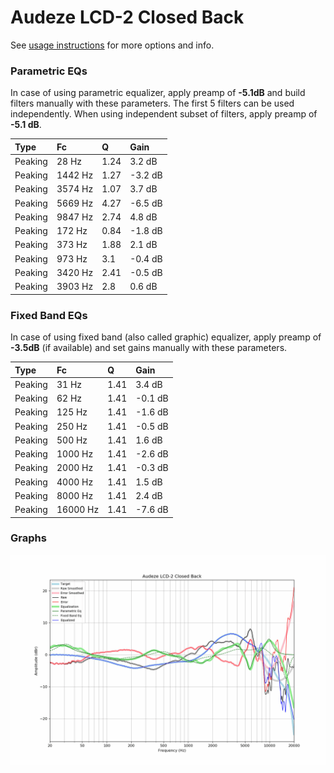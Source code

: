 # Audeze LCD-2 Closed Back
See [usage instructions](https://github.com/jaakkopasanen/AutoEq#usage) for more options and info.

### Parametric EQs
In case of using parametric equalizer, apply preamp of **-5.1dB** and build filters manually
with these parameters. The first 5 filters can be used independently.
When using independent subset of filters, apply preamp of **-5.1 dB**.

| Type    | Fc      |    Q | Gain    |
|:--------|:--------|:-----|:--------|
| Peaking | 28 Hz   | 1.24 | 3.2 dB  |
| Peaking | 1442 Hz | 1.27 | -3.2 dB |
| Peaking | 3574 Hz | 1.07 | 3.7 dB  |
| Peaking | 5669 Hz | 4.27 | -6.5 dB |
| Peaking | 9847 Hz | 2.74 | 4.8 dB  |
| Peaking | 172 Hz  | 0.84 | -1.8 dB |
| Peaking | 373 Hz  | 1.88 | 2.1 dB  |
| Peaking | 973 Hz  | 3.1  | -0.4 dB |
| Peaking | 3420 Hz | 2.41 | -0.5 dB |
| Peaking | 3903 Hz | 2.8  | 0.6 dB  |

### Fixed Band EQs
In case of using fixed band (also called graphic) equalizer, apply preamp of **-3.5dB**
(if available) and set gains manually with these parameters.

| Type    | Fc       |    Q | Gain    |
|:--------|:---------|:-----|:--------|
| Peaking | 31 Hz    | 1.41 | 3.4 dB  |
| Peaking | 62 Hz    | 1.41 | -0.1 dB |
| Peaking | 125 Hz   | 1.41 | -1.6 dB |
| Peaking | 250 Hz   | 1.41 | -0.5 dB |
| Peaking | 500 Hz   | 1.41 | 1.6 dB  |
| Peaking | 1000 Hz  | 1.41 | -2.6 dB |
| Peaking | 2000 Hz  | 1.41 | -0.3 dB |
| Peaking | 4000 Hz  | 1.41 | 1.5 dB  |
| Peaking | 8000 Hz  | 1.41 | 2.4 dB  |
| Peaking | 16000 Hz | 1.41 | -7.6 dB |

### Graphs
![](./Audeze%20LCD-2%20Closed%20Back.png)